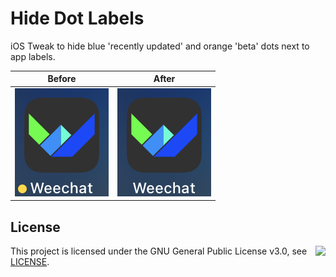 # Hide Dot Labels
iOS Tweak to hide blue 'recently updated' and orange 'beta' dots next to app labels.

Before | After
:-----:|:----:
![Screenshot displaying an App Icon with a beta dot label](beta-dot-label.png)| ![Screenshot displaying an app icon with hidden beta dot label](hidden-beta-dot-label.png)


## License
<img align="right" src="https://www.gnu.org/graphics/gplv3-127x51.png"/>

This project is licensed under the GNU General Public License v3.0, see [LICENSE](LICENSE).
